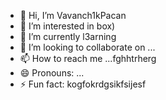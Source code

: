 - 👋 Hi, I’m Vavanch1kPacan
- 👀 I’m interested in box)
- 🌱 I’m currently l3arning 
- 💞️ I’m looking to collaborate on ...
- 📫 How to reach me ...fghhtrherg
- 😄 Pronouns: ...
- ⚡ Fun fact: kogfokrdgsikfsijesf
<!---
VavanchikPacan/VavanchikPacan is a ✨ special ✨ repository because its `README.md` (this file) appears on your GitHub profile.
You can click the Preview link to take a look at your changes.
--->
